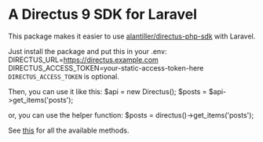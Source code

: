 # A Directus 9 SDK for Laravel
This package makes it easier to use [alantiller/directus-php-sdk](https://github.com/alantiller/directus-php-sdk) with Laravel.

Just install the package and put this in your .env:
    DIRECTUS_URL=https://directus.example.com
    DIRECTUS_ACCESS_TOKEN=your-static-access-token-here
`DIRECTUS_ACCESS_TOKEN` is optional.

Then, you can use it like this: 
    $api = new Directus();
    $posts = $api->get_items('posts');

or, you can use the helper function:
    $posts = directus()->get_items('posts');

See [this](https://github.com/alantiller/directus-php-sdk#items) for all the available methods.